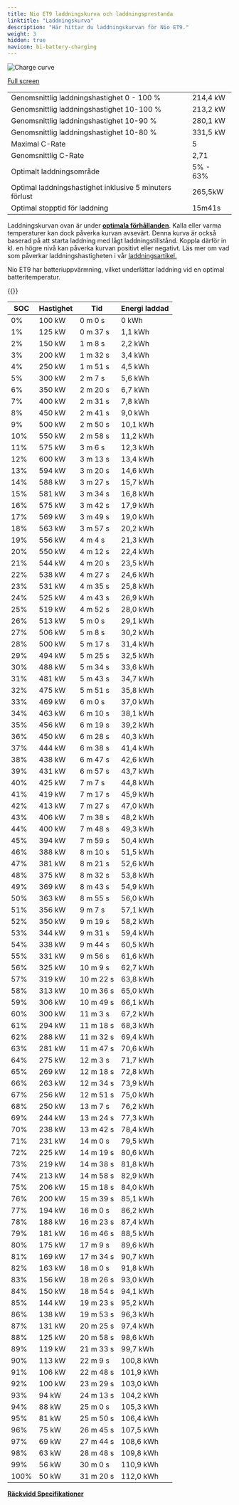 ```yaml
---
title: Nio ET9 laddningskurva och laddningsprestanda
linktitle: "Laddningskurva"
description: "Här hittar du laddningskurvan för Nio ET9."
weight: 3
hidden: true
navicon: bi-battery-charging
---
```

<!-- markdownlint-disable MD033 -->
<img src="../chargingcurve.svg" alt="Charge curve" class="img-fluid">

[Full screen](/models/nio/et9/et9/chargingcurve.svg)


<table class="table table-striped border">
<tbody>
<tr>
<td>Genomsnittlig laddningshastighet 0 - 100 %</td><td>214,4 kW</td>
</tr>
<tr>
<td>Genomsnittlig laddningshastighet 10-100 %</td><td>213,2 kW</td>
</tr>
<tr>
<td>Genomsnittlig laddningshastighet 10-90 %</td><td>280,1 kW</td>
</tr>
<tr>
<td>Genomsnittlig laddningshastighet 10-80 %</td><td>331,5 kW</td>
</tr>
<tr>
<td>Maximal C-Rate</td><td>5</td>
</tr>
<tr>
<td>Genomsnittlig C-Rate</td><td>2,71</td>
</tr>
<tr>
<td>Optimalt laddningsområde</td><td>5% - 63%</td>
</tr>
<tr>
<td>Optimal laddningshastighet inklusive 5 minuters förlust</td><td>265,5kW</td>
</tr>
<tr>
<td>Optimal stopptid för laddning</td><td>15m41s</td>
</tr>
</tbody>
</table>


Laddningskurvan ovan är under **[optimala förhållanden](../../../../../technology/battery/charging/#temperatur)**. Kalla eller varma temperaturer kan dock påverka kurvan avsevärt. Denna kurva är också baserad på att starta laddning med lågt laddningstillstånd. Koppla därför in kl. en högre nivå kan påverka kurvan positivt eller negativt. Läs mer om vad som påverkar laddningshastigheten i vår [laddningsartikel.](../../../../../technology/battery/charging/)


Nio ET9 har batteriuppvärmning, vilket underlättar laddning vid en optimal batteritemperatur.


{{<evkxdisplayaddarticle />}}
<table class="table table-striped border">
<thead>
<tr><th>SOC</th><th>Hastighet</th><th>Tid</th><th>Energi laddad</th></tr>
</thead>
<tbody>
<tr>
<td>0%</td><td>100 kW</td><td> 0 m 0 s </td><td>0 kWh </td>
</tr>
<tr>
<td>1%</td><td>125 kW</td><td> 0 m 37 s </td><td>1,1 kWh </td>
</tr>
<tr>
<td>2%</td><td>150 kW</td><td> 1 m 8 s </td><td>2,2 kWh </td>
</tr>
<tr>
<td>3%</td><td>200 kW</td><td> 1 m 32 s </td><td>3,4 kWh </td>
</tr>
<tr>
<td>4%</td><td>250 kW</td><td> 1 m 51 s </td><td>4,5 kWh </td>
</tr>
<tr>
<td>5%</td><td>300 kW</td><td> 2 m 7 s </td><td>5,6 kWh </td>
</tr>
<tr>
<td>6%</td><td>350 kW</td><td> 2 m 20 s </td><td>6,7 kWh </td>
</tr>
<tr>
<td>7%</td><td>400 kW</td><td> 2 m 31 s </td><td>7,8 kWh </td>
</tr>
<tr>
<td>8%</td><td>450 kW</td><td> 2 m 41 s </td><td>9,0 kWh </td>
</tr>
<tr>
<td>9%</td><td>500 kW</td><td> 2 m 50 s </td><td>10,1 kWh </td>
</tr>
<tr>
<td>10%</td><td>550 kW</td><td> 2 m 58 s </td><td>11,2 kWh </td>
</tr>
<tr>
<td>11%</td><td>575 kW</td><td> 3 m 6 s </td><td>12,3 kWh </td>
</tr>
<tr>
<td>12%</td><td>600 kW</td><td> 3 m 13 s </td><td>13,4 kWh </td>
</tr>
<tr>
<td>13%</td><td>594 kW</td><td> 3 m 20 s </td><td>14,6 kWh </td>
</tr>
<tr>
<td>14%</td><td>588 kW</td><td> 3 m 27 s </td><td>15,7 kWh </td>
</tr>
<tr>
<td>15%</td><td>581 kW</td><td> 3 m 34 s </td><td>16,8 kWh </td>
</tr>
<tr>
<td>16%</td><td>575 kW</td><td> 3 m 42 s </td><td>17,9 kWh </td>
</tr>
<tr>
<td>17%</td><td>569 kW</td><td> 3 m 49 s </td><td>19,0 kWh </td>
</tr>
<tr>
<td>18%</td><td>563 kW</td><td> 3 m 57 s </td><td>20,2 kWh </td>
</tr>
<tr>
<td>19%</td><td>556 kW</td><td> 4 m 4 s </td><td>21,3 kWh </td>
</tr>
<tr>
<td>20%</td><td>550 kW</td><td> 4 m 12 s </td><td>22,4 kWh </td>
</tr>
<tr>
<td>21%</td><td>544 kW</td><td> 4 m 20 s </td><td>23,5 kWh </td>
</tr>
<tr>
<td>22%</td><td>538 kW</td><td> 4 m 27 s </td><td>24,6 kWh </td>
</tr>
<tr>
<td>23%</td><td>531 kW</td><td> 4 m 35 s </td><td>25,8 kWh </td>
</tr>
<tr>
<td>24%</td><td>525 kW</td><td> 4 m 43 s </td><td>26,9 kWh </td>
</tr>
<tr>
<td>25%</td><td>519 kW</td><td> 4 m 52 s </td><td>28,0 kWh </td>
</tr>
<tr>
<td>26%</td><td>513 kW</td><td> 5 m 0 s </td><td>29,1 kWh </td>
</tr>
<tr>
<td>27%</td><td>506 kW</td><td> 5 m 8 s </td><td>30,2 kWh </td>
</tr>
<tr>
<td>28%</td><td>500 kW</td><td> 5 m 17 s </td><td>31,4 kWh </td>
</tr>
<tr>
<td>29%</td><td>494 kW</td><td> 5 m 25 s </td><td>32,5 kWh </td>
</tr>
<tr>
<td>30%</td><td>488 kW</td><td> 5 m 34 s </td><td>33,6 kWh </td>
</tr>
<tr>
<td>31%</td><td>481 kW</td><td> 5 m 43 s </td><td>34,7 kWh </td>
</tr>
<tr>
<td>32%</td><td>475 kW</td><td> 5 m 51 s </td><td>35,8 kWh </td>
</tr>
<tr>
<td>33%</td><td>469 kW</td><td> 6 m 0 s </td><td>37,0 kWh </td>
</tr>
<tr>
<td>34%</td><td>463 kW</td><td> 6 m 10 s </td><td>38,1 kWh </td>
</tr>
<tr>
<td>35%</td><td>456 kW</td><td> 6 m 19 s </td><td>39,2 kWh </td>
</tr>
<tr>
<td>36%</td><td>450 kW</td><td> 6 m 28 s </td><td>40,3 kWh </td>
</tr>
<tr>
<td>37%</td><td>444 kW</td><td> 6 m 38 s </td><td>41,4 kWh </td>
</tr>
<tr>
<td>38%</td><td>438 kW</td><td> 6 m 47 s </td><td>42,6 kWh </td>
</tr>
<tr>
<td>39%</td><td>431 kW</td><td> 6 m 57 s </td><td>43,7 kWh </td>
</tr>
<tr>
<td>40%</td><td>425 kW</td><td> 7 m 7 s </td><td>44,8 kWh </td>
</tr>
<tr>
<td>41%</td><td>419 kW</td><td> 7 m 17 s </td><td>45,9 kWh </td>
</tr>
<tr>
<td>42%</td><td>413 kW</td><td> 7 m 27 s </td><td>47,0 kWh </td>
</tr>
<tr>
<td>43%</td><td>406 kW</td><td> 7 m 38 s </td><td>48,2 kWh </td>
</tr>
<tr>
<td>44%</td><td>400 kW</td><td> 7 m 48 s </td><td>49,3 kWh </td>
</tr>
<tr>
<td>45%</td><td>394 kW</td><td> 7 m 59 s </td><td>50,4 kWh </td>
</tr>
<tr>
<td>46%</td><td>388 kW</td><td> 8 m 10 s </td><td>51,5 kWh </td>
</tr>
<tr>
<td>47%</td><td>381 kW</td><td> 8 m 21 s </td><td>52,6 kWh </td>
</tr>
<tr>
<td>48%</td><td>375 kW</td><td> 8 m 32 s </td><td>53,8 kWh </td>
</tr>
<tr>
<td>49%</td><td>369 kW</td><td> 8 m 43 s </td><td>54,9 kWh </td>
</tr>
<tr>
<td>50%</td><td>363 kW</td><td> 8 m 55 s </td><td>56,0 kWh </td>
</tr>
<tr>
<td>51%</td><td>356 kW</td><td> 9 m 7 s </td><td>57,1 kWh </td>
</tr>
<tr>
<td>52%</td><td>350 kW</td><td> 9 m 19 s </td><td>58,2 kWh </td>
</tr>
<tr>
<td>53%</td><td>344 kW</td><td> 9 m 31 s </td><td>59,4 kWh </td>
</tr>
<tr>
<td>54%</td><td>338 kW</td><td> 9 m 44 s </td><td>60,5 kWh </td>
</tr>
<tr>
<td>55%</td><td>331 kW</td><td> 9 m 56 s </td><td>61,6 kWh </td>
</tr>
<tr>
<td>56%</td><td>325 kW</td><td> 10 m 9 s </td><td>62,7 kWh </td>
</tr>
<tr>
<td>57%</td><td>319 kW</td><td> 10 m 22 s </td><td>63,8 kWh </td>
</tr>
<tr>
<td>58%</td><td>313 kW</td><td> 10 m 36 s </td><td>65,0 kWh </td>
</tr>
<tr>
<td>59%</td><td>306 kW</td><td> 10 m 49 s </td><td>66,1 kWh </td>
</tr>
<tr>
<td>60%</td><td>300 kW</td><td> 11 m 3 s </td><td>67,2 kWh </td>
</tr>
<tr>
<td>61%</td><td>294 kW</td><td> 11 m 18 s </td><td>68,3 kWh </td>
</tr>
<tr>
<td>62%</td><td>288 kW</td><td> 11 m 32 s </td><td>69,4 kWh </td>
</tr>
<tr>
<td>63%</td><td>281 kW</td><td> 11 m 47 s </td><td>70,6 kWh </td>
</tr>
<tr>
<td>64%</td><td>275 kW</td><td> 12 m 3 s </td><td>71,7 kWh </td>
</tr>
<tr>
<td>65%</td><td>269 kW</td><td> 12 m 18 s </td><td>72,8 kWh </td>
</tr>
<tr>
<td>66%</td><td>263 kW</td><td> 12 m 34 s </td><td>73,9 kWh </td>
</tr>
<tr>
<td>67%</td><td>256 kW</td><td> 12 m 51 s </td><td>75,0 kWh </td>
</tr>
<tr>
<td>68%</td><td>250 kW</td><td> 13 m 7 s </td><td>76,2 kWh </td>
</tr>
<tr>
<td>69%</td><td>244 kW</td><td> 13 m 24 s </td><td>77,3 kWh </td>
</tr>
<tr>
<td>70%</td><td>238 kW</td><td> 13 m 42 s </td><td>78,4 kWh </td>
</tr>
<tr>
<td>71%</td><td>231 kW</td><td> 14 m 0 s </td><td>79,5 kWh </td>
</tr>
<tr>
<td>72%</td><td>225 kW</td><td> 14 m 19 s </td><td>80,6 kWh </td>
</tr>
<tr>
<td>73%</td><td>219 kW</td><td> 14 m 38 s </td><td>81,8 kWh </td>
</tr>
<tr>
<td>74%</td><td>213 kW</td><td> 14 m 58 s </td><td>82,9 kWh </td>
</tr>
<tr>
<td>75%</td><td>206 kW</td><td> 15 m 18 s </td><td>84,0 kWh </td>
</tr>
<tr>
<td>76%</td><td>200 kW</td><td> 15 m 39 s </td><td>85,1 kWh </td>
</tr>
<tr>
<td>77%</td><td>194 kW</td><td> 16 m 0 s </td><td>86,2 kWh </td>
</tr>
<tr>
<td>78%</td><td>188 kW</td><td> 16 m 23 s </td><td>87,4 kWh </td>
</tr>
<tr>
<td>79%</td><td>181 kW</td><td> 16 m 46 s </td><td>88,5 kWh </td>
</tr>
<tr>
<td>80%</td><td>175 kW</td><td> 17 m 9 s </td><td>89,6 kWh </td>
</tr>
<tr>
<td>81%</td><td>169 kW</td><td> 17 m 34 s </td><td>90,7 kWh </td>
</tr>
<tr>
<td>82%</td><td>163 kW</td><td> 18 m 0 s </td><td>91,8 kWh </td>
</tr>
<tr>
<td>83%</td><td>156 kW</td><td> 18 m 26 s </td><td>93,0 kWh </td>
</tr>
<tr>
<td>84%</td><td>150 kW</td><td> 18 m 54 s </td><td>94,1 kWh </td>
</tr>
<tr>
<td>85%</td><td>144 kW</td><td> 19 m 23 s </td><td>95,2 kWh </td>
</tr>
<tr>
<td>86%</td><td>138 kW</td><td> 19 m 53 s </td><td>96,3 kWh </td>
</tr>
<tr>
<td>87%</td><td>131 kW</td><td> 20 m 25 s </td><td>97,4 kWh </td>
</tr>
<tr>
<td>88%</td><td>125 kW</td><td> 20 m 58 s </td><td>98,6 kWh </td>
</tr>
<tr>
<td>89%</td><td>119 kW</td><td> 21 m 33 s </td><td>99,7 kWh </td>
</tr>
<tr>
<td>90%</td><td>113 kW</td><td> 22 m 9 s </td><td>100,8 kWh </td>
</tr>
<tr>
<td>91%</td><td>106 kW</td><td> 22 m 48 s </td><td>101,9 kWh </td>
</tr>
<tr>
<td>92%</td><td>100 kW</td><td> 23 m 29 s </td><td>103,0 kWh </td>
</tr>
<tr>
<td>93%</td><td>94 kW</td><td> 24 m 13 s </td><td>104,2 kWh </td>
</tr>
<tr>
<td>94%</td><td>88 kW</td><td> 25 m 0 s </td><td>105,3 kWh </td>
</tr>
<tr>
<td>95%</td><td>81 kW</td><td> 25 m 50 s </td><td>106,4 kWh </td>
</tr>
<tr>
<td>96%</td><td>75 kW</td><td> 26 m 45 s </td><td>107,5 kWh </td>
</tr>
<tr>
<td>97%</td><td>69 kW</td><td> 27 m 44 s </td><td>108,6 kWh </td>
</tr>
<tr>
<td>98%</td><td>63 kW</td><td> 28 m 48 s </td><td>109,8 kWh </td>
</tr>
<tr>
<td>99%</td><td>56 kW</td><td> 30 m 0 s </td><td>110,9 kWh </td>
</tr>
<tr>
<td>100%</td><td>50 kW</td><td> 31 m 20 s </td><td>112,0 kWh </td>
</tr>
</tbody>
</table>

<div class="mt-3 mb-3">
<a href="../rangeandconsumption/" class="text-decoration-none text-black">
<strong><i class="bi-arrow-left"></i> Räckvidd </strong>
</a>
<a href="../specifications/" class="text-decoration-none text-black float-end">
<strong>Specifikationer <i class="bi-arrow-right"></i></strong>
</a>
</div>
